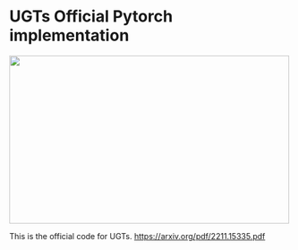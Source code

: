 # UGTs Official Pytorch implementation

<img src="https://github.com/TienjinHuang/UGTs-LoG/blob/main/all_sparsity1.pdf" width="500" height="300">


This is the official code for UGTs.
https://arxiv.org/pdf/2211.15335.pdf
